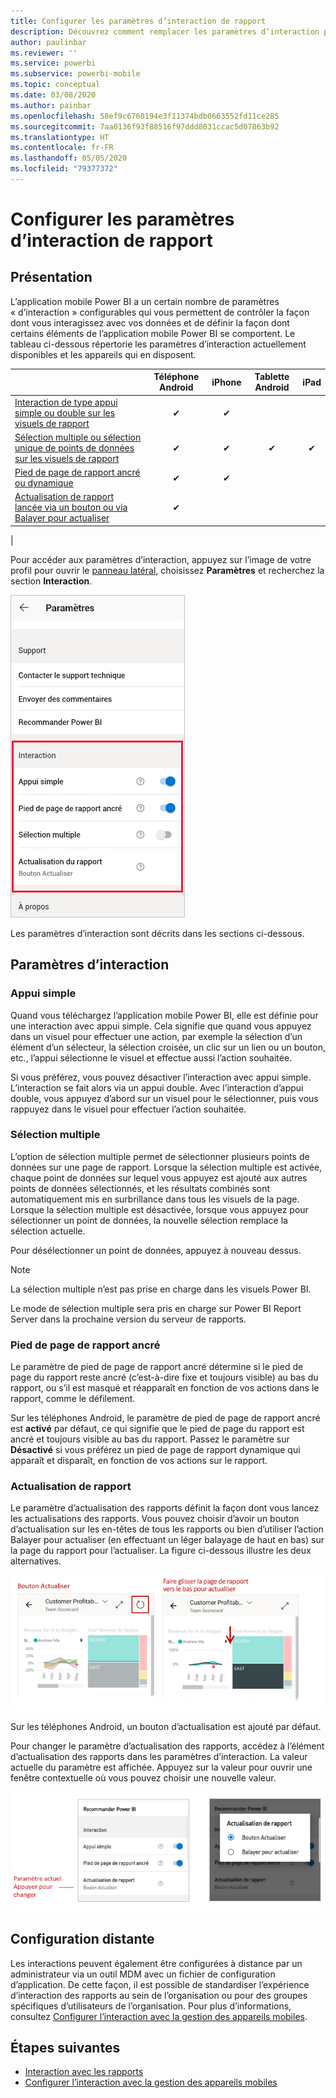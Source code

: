 ```yaml
---
title: Configurer les paramètres d’interaction de rapport
description: Découvrez comment remplacer les paramètres d’interaction par défaut des rapports.
author: paulinbar
ms.reviewer: ''
ms.service: powerbi
ms.subservice: powerbi-mobile
ms.topic: conceptual
ms.date: 03/08/2020
ms.author: painbar
ms.openlocfilehash: 58ef9c6760194e3f11374bdb0663552fd11ce285
ms.sourcegitcommit: 7aa0136f93f88516f97ddd8031ccac5d07863b92
ms.translationtype: HT
ms.contentlocale: fr-FR
ms.lasthandoff: 05/05/2020
ms.locfileid: "79377372"
---
```

# <a name="configure-report-interaction-settings"></a>Configurer les paramètres d’interaction de rapport

## <a name="overview"></a>Présentation

L’application mobile Power BI a un certain nombre de paramètres « d’interaction » configurables qui vous permettent de contrôler la façon dont vous interagissez avec vos données et de définir la façon dont certains éléments de l’application mobile Power BI se comportent. Le tableau ci-dessous répertorie les paramètres d’interaction actuellement disponibles et les appareils qui en disposent.

|| Téléphone Android | iPhone | Tablette Android  | iPad |
|-|:-:|:-:|:-:|:-:|
| [Interaction de type appui simple ou double sur les visuels de rapport](#single-tap) |✔|✔|||
| [Sélection multiple ou sélection unique de points de données sur les visuels de rapport](#multi-select) |✔|✔|✔|✔|
| [Pied de page de rapport ancré ou dynamique](#docked-report-footer) |✔|✔|||
| [Actualisation de rapport lancée via un bouton ou via Balayer pour actualiser](#report-refresh) |✔||||
|

Pour accéder aux paramètres d’interaction, appuyez sur l’image de votre profil pour ouvrir le [panneau latéral](./mobile-apps-home-page.md#header), choisissez **Paramètres** et recherchez la section **Interaction**.

![Paramètres d’interaction](./media/mobile-app-interaction-settings/powerbi-mobile-app-interactions-section.png)

Les paramètres d’interaction sont décrits dans les sections ci-dessous.

## <a name="interaction-settings"></a>Paramètres d’interaction

### <a name="single-tap"></a>Appui simple
Quand vous téléchargez l’application mobile Power BI, elle est définie pour une interaction avec appui simple. Cela signifie que quand vous appuyez dans un visuel pour effectuer une action, par exemple la sélection d’un élément d’un sélecteur, la sélection croisée, un clic sur un lien ou un bouton, etc., l’appui sélectionne le visuel et effectue aussi l’action souhaitée.

Si vous préférez, vous pouvez désactiver l’interaction avec appui simple. L’interaction se fait alors via un appui double. Avec l’interaction d’appui double, vous appuyez d’abord sur un visuel pour le sélectionner, puis vous rappuyez dans le visuel pour effectuer l’action souhaitée.

### <a name="multi-select"></a>Sélection multiple

L’option de sélection multiple permet de sélectionner plusieurs points de données sur une page de rapport. Lorsque la sélection multiple est activée, chaque point de données sur lequel vous appuyez est ajouté aux autres points de données sélectionnés, et les résultats combinés sont automatiquement mis en surbrillance dans tous les visuels de la page. Lorsque la sélection multiple est désactivée, lorsque vous appuyez pour sélectionner un point de données, la nouvelle sélection remplace la sélection actuelle.

Pour désélectionner un point de données, appuyez à nouveau dessus.

>[!NOTE]
>La sélection multiple n’est pas prise en charge dans les visuels Power BI.
>
>Le mode de sélection multiple sera pris en charge sur Power BI Report Server dans la prochaine version du serveur de rapports.

### <a name="docked-report-footer"></a>Pied de page de rapport ancré

Le paramètre de pied de page de rapport ancré détermine si le pied de page du rapport reste ancré (c’est-à-dire fixe et toujours visible) au bas du rapport, ou s’il est masqué et réapparaît en fonction de vos actions dans le rapport, comme le défilement.

Sur les téléphones Android, le paramètre de pied de page de rapport ancré est **activé** par défaut, ce qui signifie que le pied de page du rapport est ancré et toujours visible au bas du rapport. Passez le paramètre sur **Désactivé** si vous préférez un pied de page de rapport dynamique qui apparaît et disparaît, en fonction de vos actions sur le rapport.

### <a name="report-refresh"></a>Actualisation de rapport

Le paramètre d’actualisation des rapports définit la façon dont vous lancez les actualisations des rapports. Vous pouvez choisir d’avoir un bouton d’actualisation sur les en-têtes de tous les rapports ou bien d’utiliser l’action Balayer pour actualiser (en effectuant un léger balayage de haut en bas) sur la page du rapport pour l’actualiser. La figure ci-dessous illustre les deux alternatives. 

![Bouton d’actualisation et Balayer pour actualiser](./media/mobile-app-interaction-settings/powerbi-mobile-app-interactions-refresh-button-versus-pull.png)

Sur les téléphones Android, un bouton d’actualisation est ajouté par défaut.

Pour changer le paramètre d’actualisation des rapports, accédez à l’élément d’actualisation des rapports dans les paramètres d’interaction. La valeur actuelle du paramètre est affichée. Appuyez sur la valeur pour ouvrir une fenêtre contextuelle où vous pouvez choisir une nouvelle valeur.

![Définir l’actualisation](./media/mobile-app-interaction-settings/powerbi-mobile-app-interactions-set-refresh.png)

## <a name="remote-configuration"></a>Configuration distante

Les interactions peuvent également être configurées à distance par un administrateur via un outil MDM avec un fichier de configuration d’application. De cette façon, il est possible de standardiser l’expérience d’interaction des rapports au sein de l’organisation ou pour des groupes spécifiques d’utilisateurs de l’organisation. Pour plus d’informations, consultez [Configurer l’interaction avec la gestion des appareils mobiles](./mobile-app-configuration.md).


## <a name="next-steps"></a>Étapes suivantes
* [Interaction avec les rapports](./mobile-reports-in-the-mobile-apps.md#interact-with-reports)
* [Configurer l’interaction avec la gestion des appareils mobiles](./mobile-app-configuration.md)
